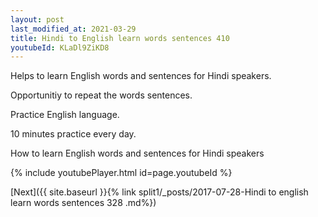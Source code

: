 ```yaml
---
layout: post
last_modified_at: 2021-03-29
title: Hindi to English learn words sentences 410 
youtubeId: KLaDl9ZiKD8
---
```

 
 
Helps to learn English words and sentences for Hindi speakers.

Opportunitiy to repeat the words sentences. 

Practice English language. 
 
10 minutes practice every day. 
 
How to learn English words and sentences for Hindi speakers 
 
{% include youtubePlayer.html id=page.youtubeId %}
 
 
[Next]({{ site.baseurl }}{% link  split1/_posts/2017-07-28-Hindi to english learn words sentences 328 .md%})
 
